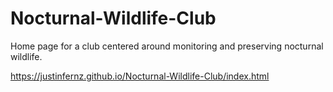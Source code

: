 # Nocturnal-Wildlife-Club
Home page for a club centered around monitoring and preserving nocturnal wildlife.

https://justinfernz.github.io/Nocturnal-Wildlife-Club/index.html
